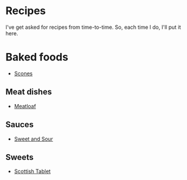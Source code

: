 # Recipes

I've get asked for recipes from time-to-time. So, each time I do, I'll put it here.

# Baked foods

* [Scones](baked/scones.md)

## Meat dishes

* [Meatloaf](meat/meatloaf.md)

## Sauces

* [Sweet and Sour](sauces/sweet-and-sour.md)

## Sweets

* [Scottish Tablet](sweets/scottish-tablet.md)
